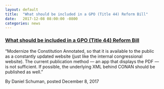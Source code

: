 ```yaml
---
layout: default
title:  "What should be included in a GPO (Title 44) Reform Bill"
date:   2017-12-08 08:00:00 -0800
categories: news
---
```

<h3><a href="http://congressionaldata.org/what-should-be-included-in-a-gpo-title-44-reform-bill/"
target="_blank">What should be included in a GPO (Title 44) Reform Bill</a>
</h3>

“Modernize the Constitution Annotated, so that it is available to the public as a constantly updated website (just like the internal congressional website). The current publication method — an app that displays the PDF — is not sufficient. If possible, the underlying XML behind CONAN should be published as well.”

By Daniel Schuman, posted December 8, 2017
